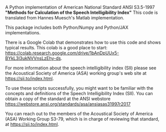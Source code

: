 A Python implementation of American National Standard ANSI S3.5-1997
**"Methods for Calculation of the Speech Intelligibility Index"**
This code is translated from Hannes Muesch's Matlab implementation.

This package includes both Python/Numpy and Python/JAX implementations.

There is a Google Colab that demonstrates how to use this code and shows
typical results.  This colab is a good place to start:
https://colab.research.google.com/drive/1bAnDpUUx5-BYkL3l3ukNVVnsLzEhy-ds.

For more information about the speech intelligibility index (SII) please see
the Acoustical Society of America (ASA) working group's web site at
https://sii.to/index.html.

To use these scripts successfully, you might want to be familiar with the
concepts and definitions of the Speech Intelligibility Index (SII).
You can obtain a copy of the standard at the ANSI webstore
https://webstore.ansi.org/standards/asa/ansiasas31997r2017

You can reach out to the members of the Acoustical Society of America (ASA)
Working Group S3-79, which is in charge of reviewing that standard, at
https://sii.to/index.html.

